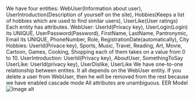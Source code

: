 We have four entities: WebUser(Information about user), UserIntroduction(Description of yourself on the site), Hobbies(Keeps a list of hobbies which are used to find similar users), UserLike(User ratings)
Each entity has attributes.
WebUser: UserId(Privacy key), UserLogin(Login) its UNIQUE, UserPassword(Password), FirstName, LastName, Pantronymic, Email its UNIQUE, PhoneNumber, Role, RegistrationDate(automatically), City
Hobbies: UserId(Privace key), Sports, Music, Travel, Reading, Art, Movie, Cartoon, Games, Cooking, Shopping each of them takes on a value from 0 to 10.
UserIntroduction: UserId(Privacy key), AboutUser, SomethingToSay
UserLike: UserId(privacy key), UserDislike, UserLike
We have one-to-one relationship between entites. It all depends on the WebUser entity. If you delete a user from WebUser, then he will be removed from the rest because we have enabled cascade mode
All attributes are unambiguous.
EER Model
![Image alt](https://github.com/Erkobrax/WEBProject/raw/main/docs/images/EERDiagram.png)
